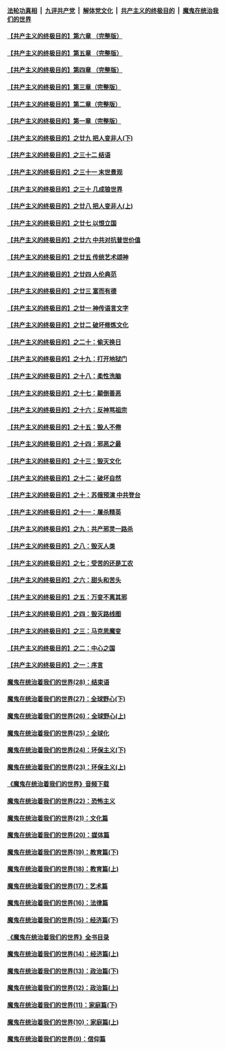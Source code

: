 ####  [法轮功真相](../../../../basic/blob/master/README.md?t=09181439) &nbsp;|&nbsp; [九评共产党](../../../../9ping.md/blob/master/README.md?t=09181439) &nbsp;|&nbsp; [解体党文化](../../../../jtdwh.md/blob/master/README.md?t=09181439)  &nbsp;|&nbsp; [共产主义的终极目的](../../../../gczydzjmd.md/blob/master/README.md?t=09181439) &nbsp;|&nbsp; [魔鬼在统治我们的世界](../../../../mgztzwmdsj.md/blob/master/README.md?t=09181439) 

#### [【共产主义的终极目的】第六章 （完整版）](../pages/nsc422/n11428913.md?t=09181439) 

#### [【共产主义的终极目的】第五章 （完整版）](../pages/nsc422/n11428912.md?t=09181439) 

#### [【共产主义的终极目的】第四章 （完整版）](../pages/nsc422/n11428907.md?t=09181439) 

#### [【共产主义的终极目的】第三章（完整版）](../pages/nsc422/n11428848.md?t=09181439) 

#### [【共产主义的终极目的】第二章（完整版）](../pages/nsc422/n11428831.md?t=09181439) 

#### [【共产主义的终极目的】第一章（完整版）](../pages/nsc422/n11417651.md?t=09181439) 

#### [【共产主义的终极目的】之廿九 把人变非人(下)](../pages/nsc422/n11344140.md?t=09181439) 

#### [【共产主义的终极目的】之三十二 结语](../pages/nsc422/n11360535.md?t=09181439) 

#### [【共产主义的终极目的】之三十一 末世景观](../pages/nsc422/n11351129.md?t=09181439) 

#### [【共产主义的终极目的】之三十 几成狼世界](../pages/nsc422/n11348280.md?t=09181439) 

#### [【共产主义的终极目的】之廿八 把人变非人(上)](../pages/nsc422/n11340492.md?t=09181439) 

#### [【共产主义的终极目的】之廿七 以恨立国](../pages/nsc422/n11336944.md?t=09181439) 

#### [【共产主义的终极目的】之廿六 中共对抗普世价值](../pages/nsc422/n11324785.md?t=09181439) 

#### [【共产主义的终极目的】之廿五 传统艺术颂神](../pages/nsc422/n11296396.md?t=09181439) 

#### [【共产主义的终极目的】之廿四 人伦典范](../pages/nsc422/n11296397.md?t=09181439) 

#### [【共产主义的终极目的】之廿三 富而有德](../pages/nsc422/n11283598.md?t=09181439) 

#### [【共产主义的终极目的】之廿一 神传语言文字](../pages/nsc422/n11263265.md?t=09181439) 

#### [【共产主义的终极目的】之廿二 破坏修炼文化](../pages/nsc422/n11245728.md?t=09181439) 

#### [【共产主义的终极目的】之二十：偷天换日](../pages/nsc422/n11238846.md?t=09181439) 

#### [【共产主义的终极目的】之十九：打开地狱门](../pages/nsc422/n11206376.md?t=09181439) 

#### [【共产主义的终极目的】之十八：柔性洗脑](../pages/nsc422/n11199994.md?t=09181439) 

#### [【共产主义的终极目的】之十七：颠倒善恶](../pages/nsc422/n11179782.md?t=09181439) 

#### [【共产主义的终极目的】之十六：反神骂祖宗](../pages/nsc422/n11166798.md?t=09181439) 

#### [【共产主义的终极目的】之十五：毁人不倦](../pages/nsc422/n11166792.md?t=09181439) 

#### [【共产主义的终极目的】之十四：邪恶之最](../pages/nsc422/n11150249.md?t=09181439) 

#### [【共产主义的终极目的】之十三：毁灭文化](../pages/nsc422/n11135227.md?t=09181439) 

#### [【共产主义的终极目的】之十二：破坏自然](../pages/nsc422/n11135214.md?t=09181439) 

#### [【共产主义的终极目的】之十：苏俄预演 中共登台](../pages/nsc422/n11118424.md?t=09181439) 

#### [【共产主义的终极目的】之十一：屠杀精英](../pages/nsc422/n11118442.md?t=09181439) 

#### [【共产主义的终极目的】之九：共产邪灵一路杀](../pages/nsc422/n11114139.md?t=09181439) 

#### [【共产主义的终极目的】之八：毁灭人类](../pages/nsc422/n11108503.md?t=09181439) 

#### [【共产主义的终极目的】之七：受苦的还是工农](../pages/nsc422/n11101809.md?t=09181439) 

#### [【共产主义的终极目的】之六：甜头和苦头](../pages/nsc422/n11096971.md?t=09181439) 

#### [【共产主义的终极目的】之五：万变不离其邪](../pages/nsc422/n11091285.md?t=09181439) 

#### [【共产主义的终极目的】之四：毁灭路线图](../pages/nsc422/n11086284.md?t=09181439) 

#### [【共产主义的终极目的】之三：马克思魔变](../pages/nsc422/n11061941.md?t=09181439) 

#### [【共产主义的终极目的】之二：中心之国](../pages/nsc422/n11047728.md?t=09181439) 

#### [【共产主义的终极目的】之一：序言](../pages/nsc422/n11086077.md?t=09181439) 

#### [魔鬼在统治着我们的世界(28)：结束语](../pages/nsc422/n10936246.md?t=09181439) 

#### [魔鬼在统治着我们的世界(27)：全球野心(下)](../pages/nsc422/n10928319.md?t=09181439) 

#### [魔鬼在统治着我们的世界(26)：全球野心(上)](../pages/nsc422/n10900318.md?t=09181439) 

#### [魔鬼在统治着我们的世界(25)：全球化](../pages/nsc422/n10788205.md?t=09181439) 

#### [魔鬼在统治着我们的世界(24)：环保主义(下)](../pages/nsc422/n10695307.md?t=09181439) 

#### [魔鬼在统治着我们的世界(23)：环保主义(上)](../pages/nsc422/n10688613.md?t=09181439) 

#### [《魔鬼在统治着我们的世界》音频下载](../pages/nsc422/n10635553.md?t=09181439) 

#### [魔鬼在统治着我们的世界(22)：恐怖主义](../pages/nsc422/n10614727.md?t=09181439) 

#### [魔鬼在统治着我们的世界(21)：文化篇](../pages/nsc422/n10597706.md?t=09181439) 

#### [魔鬼在统治着我们的世界(20)：媒体篇](../pages/nsc422/n10586579.md?t=09181439) 

#### [魔鬼在统治着我们的世界(19)：教育篇(下)](../pages/nsc422/n10564808.md?t=09181439) 

#### [魔鬼在统治着我们的世界(18)：教育篇(上)](../pages/nsc422/n10526970.md?t=09181439) 

#### [魔鬼在统治着我们的世界(17)：艺术篇](../pages/nsc422/n10499093.md?t=09181439) 

#### [魔鬼在统治着我们的世界(16)：法律篇](../pages/nsc422/n10485969.md?t=09181439) 

#### [魔鬼在统治着我们的世界(15)：经济篇(下)](../pages/nsc422/n10469975.md?t=09181439) 

#### [《魔鬼在统治着我们的世界》全书目录](../pages/nsc422/n10464261.md?t=09181439) 

#### [魔鬼在统治着我们的世界(14)：经济篇(上)](../pages/nsc422/n10457370.md?t=09181439) 

#### [魔鬼在统治着我们的世界(13)：政治篇(下)](../pages/nsc422/n10448270.md?t=09181439) 

#### [魔鬼在统治着我们的世界(12)：政治篇(上)](../pages/nsc422/n10444576.md?t=09181439) 

#### [魔鬼在统治着我们的世界(11)：家庭篇(下)](../pages/nsc422/n10440961.md?t=09181439) 

#### [魔鬼在统治着我们的世界(10)：家庭篇(上)](../pages/nsc422/n10435448.md?t=09181439) 

#### [魔鬼在统治着我们的世界(9)：信仰篇](../pages/nsc422/n10432159.md?t=09181439) 

